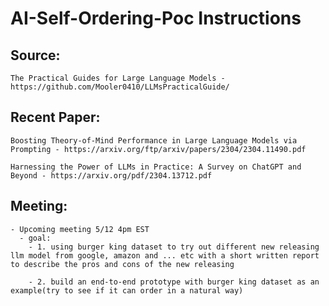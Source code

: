 # AI-Self-Ordering-Poc Instructions
  ## Source:
    The Practical Guides for Large Language Models - https://github.com/Mooler0410/LLMsPracticalGuide/
  
  ## Recent Paper:
    Boosting Theory-of-Mind Performance in Large Language Models via Prompting - https://arxiv.org/ftp/arxiv/papers/2304/2304.11490.pdf
    
    Harnessing the Power of LLMs in Practice: A Survey on ChatGPT and Beyond - https://arxiv.org/pdf/2304.13712.pdf


  ## Meeting:
    - Upcoming meeting 5/12 4pm EST
      - goal:
        - 1. using burger king dataset to try out different new releasing llm model from google, amazon and ... etc with a short written report to describe the pros and cons of the new releasing

        - 2. build an end-to-end prototype with burger king dataset as an example(try to see if it can order in a natural way)
            
  
